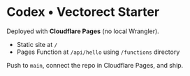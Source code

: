 # Codex • Vectorect Starter

Deployed with **Cloudflare Pages** (no local Wrangler).  
- Static site at `/`
- Pages Function at `/api/hello` using `/functions` directory

Push to `main`, connect the repo in Cloudflare Pages, and ship.

